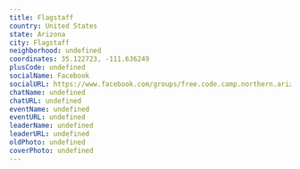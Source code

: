 ```yaml
---
title: Flagstaff
country: United States
state: Arizona
city: Flagstaff
neighborhood: undefined
coordinates: 35.122723, -111.636249
plusCode: undefined
socialName: Facebook
socialURL: https://www.facebook.com/groups/free.code.camp.northern.arizona
chatName: undefined
chatURL: undefined
eventName: undefined
eventURL: undefined
leaderName: undefined
leaderURL: undefined
oldPhoto: undefined
coverPhoto: undefined
---
```

